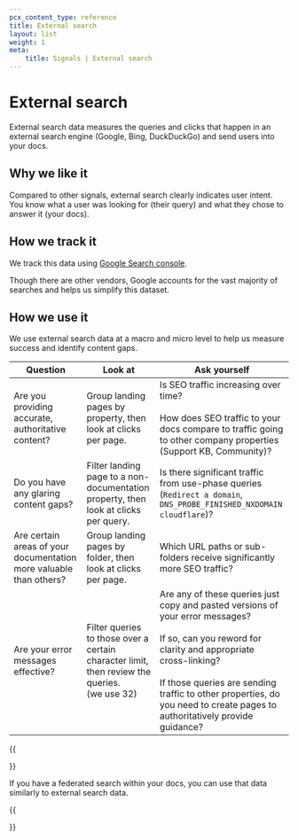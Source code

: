 ```yaml
---
pcx_content_type: reference
title: External search
layout: list
weight: 1
meta:
    title: Signals | External search
---
```


# External search

External search data measures the queries and clicks that happen in an external search engine (Google, Bing, DuckDuckGo) and send users into your docs.

## Why we like it

Compared to other signals, external search clearly indicates user intent. You know what a user was looking for (their query) and what they chose to answer it (your docs).

## How we track it

We track this data using [Google Search console](https://search.google.com/search-console/about).

Though there are other vendors, Google accounts for the vast majority of searches and helps us simplify this dataset.

## How we use it

We use external search data at a macro and micro level to help us measure success and identify content gaps.

| Question | Look at | Ask yourself |
| --- | --- | --- |
| Are you providing accurate, authoritative content? | Group landing pages by property, then look at clicks per page. | Is SEO traffic increasing over time?<br/><br/>How does SEO traffic to your docs compare to traffic going to other company properties (Support KB, Community)? |
| Do you have any glaring content gaps? | Filter landing page to a non-documentation property, then look at clicks per query. | Is there significant traffic from use-phase queries (`Redirect a domain`, `DNS_PROBE_FINISHED_NXDOMAIN cloudflare`)? |
| Are certain areas of your documentation more valuable than others? | Group landing pages by folder, then look at clicks per page. | Which URL paths or sub-folders receive significantly more SEO traffic? |
| Are your error messages effective? | Filter queries to those over a certain character limit, then review the queries.<br/>(we use 32) | Are any of these queries just copy and pasted versions of your error messages?<br/><br/>If so, can you reword for clarity and appropriate cross-linking?<br/><br/>If those queries are sending traffic to other properties, do you need to create pages to authoritatively provide guidance? |


{{<Aside type="note">}}

If you have a federated search within your docs, you can use that data similarly to external search data.

{{</Aside>}}